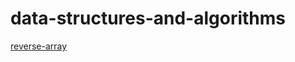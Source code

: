 # data-structures-and-algorithms
[reverse-array](https://github.com/stelar-3023/data-structures-and-algorithms/tree/array-reverse/array-reverse#readme)